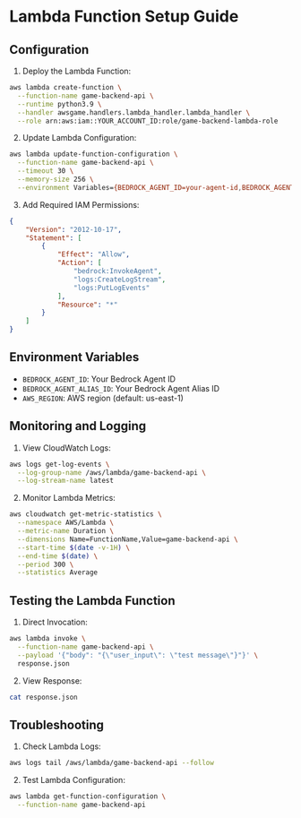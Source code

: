 # Lambda Function Setup Guide

## Configuration

1. Deploy the Lambda Function:
```bash
aws lambda create-function \
  --function-name game-backend-api \
  --runtime python3.9 \
  --handler awsgame.handlers.lambda_handler.lambda_handler \
  --role arn:aws:iam::YOUR_ACCOUNT_ID:role/game-backend-lambda-role
```

2. Update Lambda Configuration:
```bash
aws lambda update-function-configuration \
  --function-name game-backend-api \
  --timeout 30 \
  --memory-size 256 \
  --environment Variables={BEDROCK_AGENT_ID=your-agent-id,BEDROCK_AGENT_ALIAS_ID=your-alias-id}
```

3. Add Required IAM Permissions:
```json
{
    "Version": "2012-10-17",
    "Statement": [
        {
            "Effect": "Allow",
            "Action": [
                "bedrock:InvokeAgent",
                "logs:CreateLogStream",
                "logs:PutLogEvents"
            ],
            "Resource": "*"
        }
    ]
}
```

## Environment Variables

- `BEDROCK_AGENT_ID`: Your Bedrock Agent ID
- `BEDROCK_AGENT_ALIAS_ID`: Your Bedrock Agent Alias ID
- `AWS_REGION`: AWS region (default: us-east-1)

## Monitoring and Logging

1. View CloudWatch Logs:
```bash
aws logs get-log-events \
  --log-group-name /aws/lambda/game-backend-api \
  --log-stream-name latest
```

2. Monitor Lambda Metrics:
```bash
aws cloudwatch get-metric-statistics \
  --namespace AWS/Lambda \
  --metric-name Duration \
  --dimensions Name=FunctionName,Value=game-backend-api \
  --start-time $(date -v-1H) \
  --end-time $(date) \
  --period 300 \
  --statistics Average
```

## Testing the Lambda Function

1. Direct Invocation:
```bash
aws lambda invoke \
  --function-name game-backend-api \
  --payload '{"body": "{\"user_input\": \"test message\"}"}' \
  response.json
```

2. View Response:
```bash
cat response.json
```

## Troubleshooting

1. Check Lambda Logs:
```bash
aws logs tail /aws/lambda/game-backend-api --follow
```

2. Test Lambda Configuration:
```bash
aws lambda get-function-configuration \
  --function-name game-backend-api
```